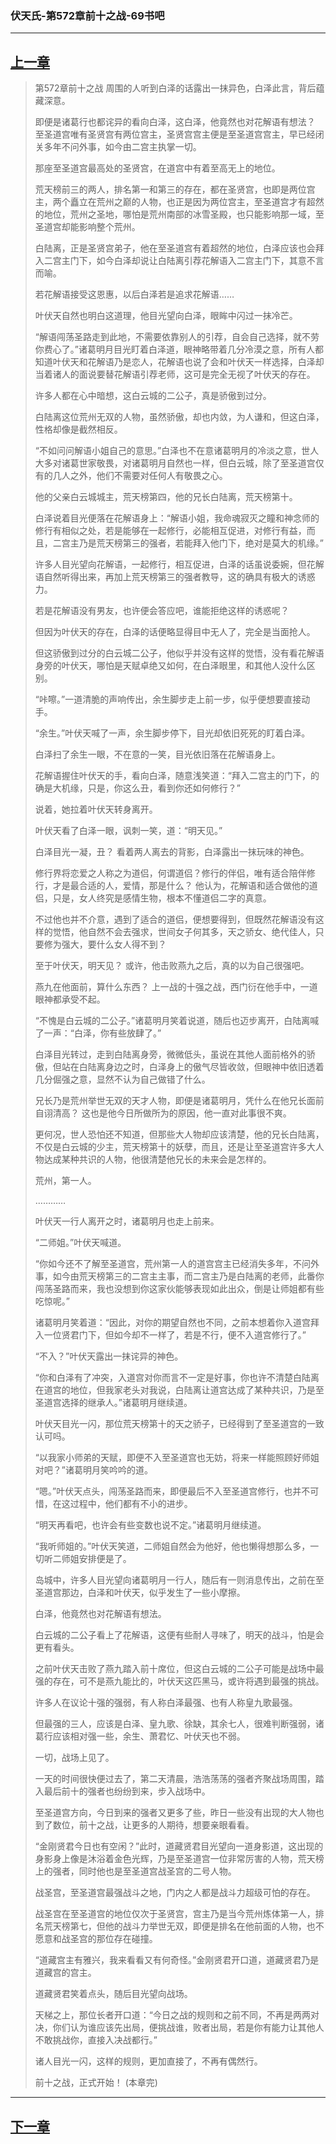 ### 伏天氏-第572章前十之战-69书吧

--------
[上一章](./f5722ab7cd6f92d40ea6c1b11fd65b89.md)
--------


>
>
>
>第572章前十之战
>周围的人听到白泽的话露出一抹异色，白泽此言，背后蕴藏深意。
>
>即便是诸葛行也都诧异的看向白泽，这白泽，他竟然也对花解语有想法？
>至圣道宫唯有圣贤宫有两位宫主，圣贤宫宫主便是至圣道宫宫主，早已经闭关多年不问外事，如今由二宫主执掌一切。
>
>那座至圣道宫最高处的圣贤宫，在道宫中有着至高无上的地位。
>
>荒天榜前三的两人，排名第一和第三的存在，都在圣贤宫，也即是两位宫主，两个矗立在荒州之巅的人物，也正是因为两位宫主，至圣道宫才有超然的地位，荒州之圣地，哪怕是荒州南部的冰雪圣殿，也只能影响那一域，至圣道宫却能影响整个荒州。
>
>白陆离，正是圣贤宫弟子，他在至圣道宫有着超然的地位，白泽应该也会拜入二宫主门下，如今白泽却说让白陆离引荐花解语入二宫主门下，其意不言而喻。
>
>若花解语接受这恩惠，以后白泽若是追求花解语……
>
>叶伏天自然也明白这道理，他目光望向白泽，眼眸中闪过一抹冷芒。
>
>“解语闯荡圣路走到此地，不需要依靠别人的引荐，自会自己选择，就不劳你费心了。”诸葛明月目光盯着白泽道，眼神略带着几分冷漠之意，所有人都知道叶伏天和花解语乃是恋人，花解语也说了会和叶伏天一样选择，白泽却当着诸人的面说要替花解语引荐老师，这可是完全无视了叶伏天的存在。
>
>许多人都在心中暗想，这白云城的二公子，真是骄傲到过分。
>
>白陆离这位荒州无双的人物，虽然骄傲，却也内敛，为人谦和，但这白泽，性格却像是截然相反。
>
>“不如问问解语小姐自己的意思。”白泽也不在意诸葛明月的冷淡之意，世人大多对诸葛世家敬畏，对诸葛明月自然也一样，但白云城，除了至圣道宫仅有的几人之外，他们不需要对任何人有敬畏之心。
>
>他的父亲白云城城主，荒天榜第四，他的兄长白陆离，荒天榜第十。
>
>白泽说着目光便落在花解语身上：“解语小姐，我命魂寂灭之瞳和神念师的修行有相似之处，若是能够在一起修行，必能相互促进，对修行有益，而且，二宫主乃是荒天榜第三的强者，若能拜入他门下，绝对是莫大的机缘。”
>
>许多人目光望向花解语，一起修行，相互促进，白泽的话虽说委婉，但花解语自然听得出来，再加上荒天榜第三的强者教导，这的确具有极大的诱惑力。
>
>若是花解语没有男友，也许便会答应吧，谁能拒绝这样的诱惑呢？
>
>但因为叶伏天的存在，白泽的话便略显得目中无人了，完全是当面抢人。
>
>但这骄傲到过分的白云城二公子，他似乎并没有这样的觉悟，没有看花解语身旁的叶伏天，哪怕是天赋卓绝又如何，在白泽眼里，和其他人没什么区别。
>
>“咔嚓。”一道清脆的声响传出，余生脚步走上前一步，似乎便想要直接动手。
>
>“余生。”叶伏天喊了一声，余生脚步停下，目光却依旧死死的盯着白泽。
>
>白泽扫了余生一眼，不在意的一笑，目光依旧落在花解语身上。
>
>花解语握住叶伏天的手，看向白泽，随意浅笑道：“拜入二宫主的门下，的确是大机缘，只是，你这么丑，看到你还如何修行？”
>
>说着，她拉着叶伏天转身离开。
>
>叶伏天看了白泽一眼，讽刺一笑，道：“明天见。”
>
>白泽目光一凝，丑？
>看着两人离去的背影，白泽露出一抹玩味的神色。
>
>修行界将恋爱之人称之为道侣，何谓道侣？修行的伴侣，唯有适合陪伴修行，才是最合适的人，爱情，那是什么？
>他认为，花解语和适合做他的道侣，只是，女人终究是感情生物，根本不懂道侣二字的真意。
>
>不过他也并不介意，遇到了适合的道侣，便想要得到，但既然花解语没有这样的觉悟，他自然不会去强求，世间女子何其多，天之骄女、绝代佳人，只要修为强大，要什么女人得不到？
>
>至于叶伏天，明天见？
>或许，他击败燕九之后，真的以为自己很强吧。
>
>燕九在他面前，算什么东西？
>上一战的十强之战，西门衍在他手中，一道眼神都承受不起。
>
>“不愧是白云城的二公子。”诸葛明月笑着说道，随后也迈步离开，白陆离喊了一声：“白泽，你有些放肆了。”
>
>白泽目光转过，走到白陆离身旁，微微低头，虽说在其他人面前格外的骄傲，但站在白陆离身边之时，白泽身上的傲气尽皆收敛，但眼神中依旧透着几分倔强之意，显然不认为自己做错了什么。
>
>兄长乃是荒州举世无双的天才人物，即便是诸葛明月，凭什么在他兄长面前自诩清高？
>这也是他今日所做所为的原因，他一直对此事很不爽。
>
>更何况，世人恐怕还不知道，但那些大人物却应该清楚，他的兄长白陆离，不仅是白云城的少主，荒天榜第十的妖孽，而且，还是让至圣道宫许多大人物达成某种共识的人物，他很清楚他兄长的未来会是怎样的。
>
>荒州，第一人。
>
>…………
>
>叶伏天一行人离开之时，诸葛明月也走上前来。
>
>“二师姐。”叶伏天喊道。
>
>“你如今还不了解至圣道宫，荒州第一人的道宫宫主已经消失多年，不问外事，如今由荒天榜第三的二宫主主事，而二宫主乃是白陆离的老师，此番你闯荡圣路而来，我也没想到你这家伙能够表现如此出众，倒是让师姐都有些吃惊呢。”
>
>诸葛明月笑着道：“因此，对你的期望自然也不同，之前本想着你入道宫拜入一位贤君门下，但如今却不一样了，若是不行，便不入道宫修行了。”
>
>“不入？”叶伏天露出一抹诧异的神色。
>
>“你和白泽有了冲突，入道宫对你而言不一定是好事，你也许不清楚白陆离在道宫的地位，但我家老头对我说，白陆离让道宫达成了某种共识，乃是至圣道宫选择的继承人。”诸葛明月继续道。
>
>叶伏天目光一闪，那位荒天榜第十的天之骄子，已经得到了至圣道宫的一致认可吗。
>
>“以我家小师弟的天赋，即便不入至圣道宫也无妨，将来一样能照顾好师姐对吧？”诸葛明月笑吟吟的道。
>
>“嗯。”叶伏天点头，闯荡圣路而来，即便最后不入至圣道宫修行，也并不可惜，在这过程中，他们都有不小的进步。
>
>“明天再看吧，也许会有些变数也说不定。”诸葛明月继续道。
>
>“我听师姐的。”叶伏天笑道，二师姐自然会为他好，他也懒得想那么多，一切听二师姐安排便是了。
>
>岛城中，许多人目光望向诸葛明月一行人，随后有一则消息传出，之前在至圣道宫那边，白泽和叶伏天，似乎发生了一些小摩擦。
>
>白泽，他竟然也对花解语有想法。
>
>白云城的二公子看上了花解语，这便有些耐人寻味了，明天的战斗，怕是会更有看头。
>
>之前叶伏天击败了燕九踏入前十席位，但这白云城的二公子可能是战场中最强的存在，可不是燕九能比的，叶伏天这匹黑马，或许将遇到最强的挑战。
>
>许多人在议论十强的强弱，有人称白泽最强、也有人称皇九歌最强。
>
>但最强的三人，应该是白泽、皇九歌、徐缺，其余七人，很难判断强弱，诸葛行应该相对强一些，余生、萧君忆、叶伏天也不弱。
>
>一切，战场上见了。
>
>一天的时间很快便过去了，第二天清晨，浩浩荡荡的强者齐聚战场周围，踏入最后前十的强者也纷纷到来，步入战场中。
>
>至圣道宫方向，今日到来的强者又更多了些，昨日一些没有出现的大人物也到了数位，前十之战，让更多的人期待，想要亲眼看看。
>
>“金刚贤君今日也有空闲？”此时，道藏贤君目光望向一道身影道，这出现的身影身上像是沐浴着金色光辉，乃是至圣道宫一位非常厉害的人物，荒天榜上的强者，同时他也是至圣道宫战圣宫的二号人物。
>
>战圣宫，至圣道宫最强战斗之地，门内之人都是战斗力超级可怕的存在。
>
>战圣宫在至圣道宫的地位仅次于圣贤宫，宫主乃是当今荒州炼体第一人，排名荒天榜第七，但他的战斗力举世无双，即便是排名在他前面的人物，也不愿意和战圣宫的那位存在碰撞。
>
>“道藏宫主有雅兴，我来看看又有何奇怪。”金刚贤君开口道，道藏贤君乃是道藏宫的宫主。
>
>道藏贤君笑着点头，随后目光望向战场。
>
>天梯之上，那位长者开口道：“今日之战的规则和之前不同，不再是两两对决，你们认为谁应该先出局，便挑战谁，败者出局，若是你有能力让其他人不敢挑战你，直接入决战都行。”
>
>诸人目光一闪，这样的规则，更加直接了，不再有偶然行。
>
>前十之战，正式开始！
>(本章完)
>
>

--------
[下一章](./e7853f1a4f06b5624929b353de35602e.md)
--------
